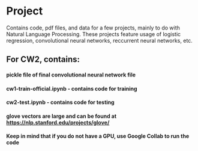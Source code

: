 # Project
Contains code, pdf files, and data for a few projects, mainly to do with Natural Language Processing.
These projects feature usage of logistic regression, convolutional neural networks, reccurrent neural networks, etc.

## For CW2, contains:
   #### pickle file of final convolutional neural network file 
   #### cw1-train-official.ipynb - contains code for training
   #### cw2-test.ipynb - contains code for testing
   #### glove vectors are large and can be found at https://nlp.stanford.edu/projects/glove/
   #### Keep in mind that if you do not have a GPU, use Google Collab to run the code
  
  
